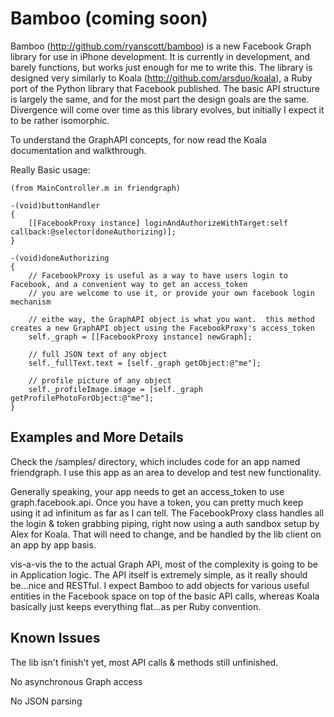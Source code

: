Bamboo (coming soon)
====
Bamboo (<a href="http://github.com/ryanscott/bamboo" target="_blank">http://github.com/ryanscott/bamboo</a>) is a new Facebook Graph library for use in iPhone development.  It is currently in development, and barely functions, but works just enough for me to write this.  The library is designed very similarly to Koala (<a href="http://github.com/arsduo/koala" target="_blank">http://github.com/arsduo/koala</a>), a Ruby port of the Python library that Facebook published.  The basic API structure is largely the same, and for the most part the design goals are the same.  Divergence will come over time as this library evolves, but initially I expect it to be rather isomorphic. 

To understand the GraphAPI concepts, for now read the Koala documentation and walkthrough.

Really Basic usage:

	(from MainController.m in friendgraph)

	-(void)buttonHandler
	{
		[[FacebookProxy instance] loginAndAuthorizeWithTarget:self callback:@selector(doneAuthorizing)];
	}
	
	-(void)doneAuthorizing
	{
		// FacebookProxy is useful as a way to have users login to Facebook, and a convenient way to get an access_token
		// you are welcome to use it, or provide your own facebook login mechanism

		// eithe way, the GraphAPI object is what you want.  this method creates a new GraphAPI object using the FacebookProxy's access_token
		self._graph = [[FacebookProxy instance] newGraph];

		// full JSON text of any object
		self._fullText.text = [self._graph getObject:@"me"];

		// profile picture of any object
		self._profileImage.image = [self._graph getProfilePhotoForObject:@"me"];
	}


Examples and More Details 
-----
Check the /samples/ directory, which includes code for an app named friendgraph.  I use this app as an area to develop and test new functionality.

Generally speaking, your app needs to get an access_token to use graph.facebook.api.  Once you have a token, you can pretty much keep using it ad infinitum as far as I can tell.  The FacebookProxy class handles all the login & token grabbing piping, right now using a auth sandbox setup by Alex for Koala.  That will need to change, and be handled by the lib client on an app by app basis.

vis-a-vis the to the actual Graph API, most of the complexity is going to be in Application logic.  The API itself is extremely simple, as it really should be...nice and RESTful.  I expect Bamboo to add objects for various useful entities in the Facebook space on top of the basic API calls, whereas Koala basically just keeps everything flat...as per Ruby convention.

Known Issues
-----
The lib isn't finish't yet, most API calls & methods still unfinished.

No asynchronous Graph access

No JSON parsing
